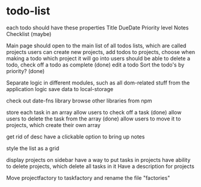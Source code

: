 # todo-list

each todo should have these properties
Title
DueDate
Priority level
Notes
Checklist (maybe)

Main page should open to the main list of all todos lists, which are called projects
users can create new projects, add todos to projects, choose when making a todo which project it will go into
users should be able to delete a todo, check off a todo as complete (done)
edit a todo
Sort the todo's by priority? (done)

Separate logic in different modules, such as all dom-related stuff from the application logic
save data to local-storage

check out date-fns library
browse other libraries from npm


store each task in an array
allow users to check off a task (done)
allow users to delete the task from the array (done)
allow users to move it to projects, which create their own array 

get rid of desc
have a clickable option to bring up notes

style the list as a grid

display projects on sidebar
have a way to put tasks in projects
have ability to delete projects, which delete all tasks in it
Have a description for projects

Move projectfactory to taskfactory and rename the file "factories"